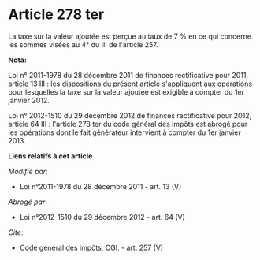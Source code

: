# Article 278 ter

La taxe sur la valeur ajoutée est perçue au taux de 7 % en ce qui concerne les sommes visées au 4° du III de l'article 257.

**Nota:**

Loi n° 2011-1978 du 28 décembre 2011 de finances rectificative pour 2011, article 13 III : les dispositions du présent
article s'appliquent aux opérations pour lesquelles la taxe sur la valeur ajoutée est exigible à compter du 1er janvier
2012. 

Loi n° 2012-1510 du 29 décembre 2012 de finances rectificative pour 2012, article 64 III : l'article 278 ter du code général
des impôts est abrogé pour les opérations dont le fait générateur intervient à compter du 1er janvier 2013.

**Liens relatifs à cet article**

_Modifié par_:

  - Loi n°2011-1978 du 28 décembre 2011 - art. 13 (V)

_Abrogé par_:

  - Loi n°2012-1510 du 29 décembre 2012 - art. 64 (V)

_Cite_:

  - Code général des impôts, CGI. - art. 257 (V)
